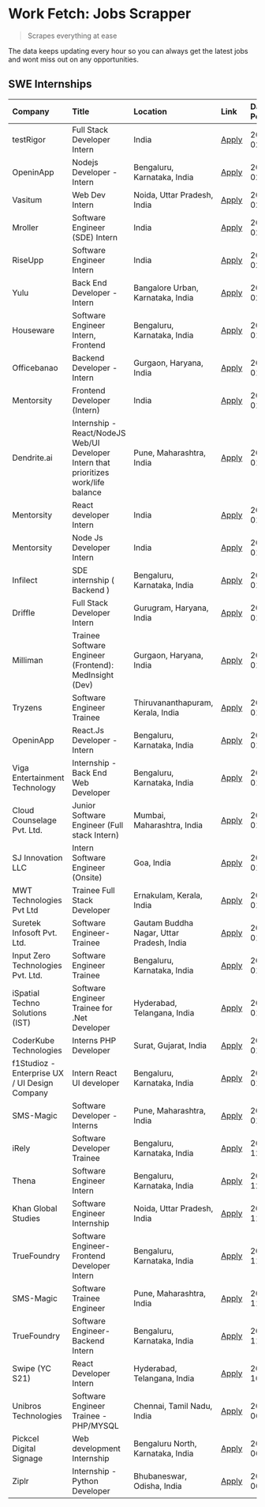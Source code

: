 # Work Fetch: Jobs Scrapper
> Scrapes everything at ease

The data keeps updating every hour so you can always get the latest jobs and wont miss out on any opportunities.

## SWE Internships
<!--START_SECTION:workfetch-->
| Company                                       | Title                                                                                | Location                                  | Link                                                                                                                                                                                                                                                                                               | Date Posted   |
|:----------------------------------------------|:-------------------------------------------------------------------------------------|:------------------------------------------|:---------------------------------------------------------------------------------------------------------------------------------------------------------------------------------------------------------------------------------------------------------------------------------------------------|:--------------|
| testRigor                                     | Full Stack Developer Intern                                                          | India                                     | [Apply](https://in.linkedin.com/jobs/view/full-stack-developer-intern-at-testrigor-3823841152?refId=Zd8TmNZ5iGfbVMrAxLOQeg%3D%3D&trackingId=xGXa2UaV9DRCjzoylHhBlQ%3D%3D&position=13&pageNum=1&trk=public_jobs_jserp-result_search-card)                                                           | 2024-02-06    |
| OpeninApp                                     | Nodejs Developer - Intern                                                            | Bengaluru, Karnataka, India               | [Apply](https://in.linkedin.com/jobs/view/nodejs-developer-intern-at-openinapp-3822599762?refId=y%2FdFA5zoK6lNwNbelj88kw%3D%3D&trackingId=xr9YE0Hpq4eTxU3IhCHZpQ%3D%3D&position=15&pageNum=0&trk=public_jobs_jserp-result_search-card)                                                             | 2024-02-05    |
| Vasitum                                       | Web Dev Intern                                                                       | Noida, Uttar Pradesh, India               | [Apply](https://in.linkedin.com/jobs/view/web-dev-intern-at-vasitum-3822423746?refId=y%2FdFA5zoK6lNwNbelj88kw%3D%3D&trackingId=oGnbwzRxwYxj81xm7nq7iQ%3D%3D&position=16&pageNum=0&trk=public_jobs_jserp-result_search-card)                                                                        | 2024-02-05    |
| Mroller                                       | Software Engineer (SDE) Intern                                                       | India                                     | [Apply](https://in.linkedin.com/jobs/view/software-engineer-sde-intern-at-mroller-3817294827?refId=Zd8TmNZ5iGfbVMrAxLOQeg%3D%3D&trackingId=C%2FoG5r0Atl3ssKQ2licotA%3D%3D&position=18&pageNum=1&trk=public_jobs_jserp-result_search-card)                                                          | 2024-02-05    |
| RiseUpp                                       | Software Engineer Intern                                                             | India                                     | [Apply](https://in.linkedin.com/jobs/view/software-engineer-intern-at-riseupp-3817230277?refId=y%2FdFA5zoK6lNwNbelj88kw%3D%3D&trackingId=zZuWCEkD8ELdgLAQvpmT4Q%3D%3D&position=20&pageNum=0&trk=public_jobs_jserp-result_search-card)                                                              | 2024-02-04    |
| Yulu                                          | Back End Developer - Intern                                                          | Bangalore Urban, Karnataka, India         | [Apply](https://in.linkedin.com/jobs/view/back-end-developer-intern-at-yulu-3821682220?refId=Zd8TmNZ5iGfbVMrAxLOQeg%3D%3D&trackingId=RO5IJpHFiYAkmzRX2hG3JA%3D%3D&position=7&pageNum=1&trk=public_jobs_jserp-result_search-card)                                                                   | 2024-02-04    |
| Houseware                                     | Software Engineer Intern, Frontend                                                   | Bengaluru, Karnataka, India               | [Apply](https://in.linkedin.com/jobs/view/software-engineer-intern-frontend-at-houseware-3818959820?refId=y%2FdFA5zoK6lNwNbelj88kw%3D%3D&trackingId=T6KQgE8tTAd9Nnm%2BoxG8Iw%3D%3D&position=5&pageNum=0&trk=public_jobs_jserp-result_search-card)                                                  | 2024-01-31    |
| Officebanao                                   | Backend Developer - Intern                                                           | Gurgaon, Haryana, India                   | [Apply](https://in.linkedin.com/jobs/view/backend-developer-intern-at-officebanao-3814263731?refId=y%2FdFA5zoK6lNwNbelj88kw%3D%3D&trackingId=H8xqi9UH1Rb8Vhlx6Nx%2BDA%3D%3D&position=8&pageNum=0&trk=public_jobs_jserp-result_search-card)                                                         | 2024-01-31    |
| Mentorsity                                    | Frontend Developer (Intern)                                                          | India                                     | [Apply](https://in.linkedin.com/jobs/view/frontend-developer-intern-at-mentorsity-3820303627?refId=Zd8TmNZ5iGfbVMrAxLOQeg%3D%3D&trackingId=VEUuT2Sr3FCScKPHqVvhOw%3D%3D&position=1&pageNum=1&trk=public_jobs_jserp-result_search-card)                                                             | 2024-01-31    |
| Dendrite.ai                                   | Internship - React/NodeJS Web/UI Developer Intern that prioritizes work/life balance | Pune, Maharashtra, India                  | [Apply](https://in.linkedin.com/jobs/view/internship-react-nodejs-web-ui-developer-intern-that-prioritizes-work-life-balance-at-dendrite-ai-3818948068?refId=Zd8TmNZ5iGfbVMrAxLOQeg%3D%3D&trackingId=t3rtjhSrJ9Yf9EtCv%2FewrA%3D%3D&position=4&pageNum=1&trk=public_jobs_jserp-result_search-card) | 2024-01-31    |
| Mentorsity                                    | React developer Intern                                                               | India                                     | [Apply](https://in.linkedin.com/jobs/view/react-developer-intern-at-mentorsity-3820308129?refId=Zd8TmNZ5iGfbVMrAxLOQeg%3D%3D&trackingId=wwHjpvmVvraK7c1jI5MJoQ%3D%3D&position=6&pageNum=1&trk=public_jobs_jserp-result_search-card)                                                                | 2024-01-31    |
| Mentorsity                                    | Node Js Developer Intern                                                             | India                                     | [Apply](https://in.linkedin.com/jobs/view/node-js-developer-intern-at-mentorsity-3820307183?refId=Zd8TmNZ5iGfbVMrAxLOQeg%3D%3D&trackingId=Jlnx65cT60cv5AASt6mxFA%3D%3D&position=23&pageNum=1&trk=public_jobs_jserp-result_search-card)                                                             | 2024-01-31    |
| Infilect                                      | SDE internship ( Backend )                                                           | Bengaluru, Karnataka, India               | [Apply](https://in.linkedin.com/jobs/view/sde-internship-backend-at-infilect-3815120558?refId=Zd8TmNZ5iGfbVMrAxLOQeg%3D%3D&trackingId=ZLpsAOo%2FBzJrihuuwN9rEQ%3D%3D&position=12&pageNum=1&trk=public_jobs_jserp-result_search-card)                                                               | 2024-01-25    |
| Driffle                                       | Full Stack Developer Intern                                                          | Gurugram, Haryana, India                  | [Apply](https://in.linkedin.com/jobs/view/full-stack-developer-intern-at-driffle-3808002837?refId=Zd8TmNZ5iGfbVMrAxLOQeg%3D%3D&trackingId=dlxheYLGi47ql5Yiqy6yyw%3D%3D&position=20&pageNum=1&trk=public_jobs_jserp-result_search-card)                                                             | 2024-01-22    |
| Milliman                                      | Trainee Software Engineer (Frontend): MedInsight (Dev)                               | Gurgaon, Haryana, India                   | [Apply](https://in.linkedin.com/jobs/view/trainee-software-engineer-frontend-medinsight-dev-at-milliman-3792874280?refId=y%2FdFA5zoK6lNwNbelj88kw%3D%3D&trackingId=FOwr5NQAzxDjWA2DBjoptg%3D%3D&position=6&pageNum=0&trk=public_jobs_jserp-result_search-card)                                     | 2024-01-18    |
| Tryzens                                       | Software Engineer Trainee                                                            | Thiruvananthapuram, Kerala, India         | [Apply](https://in.linkedin.com/jobs/view/software-engineer-trainee-at-tryzens-3809363491?refId=Zd8TmNZ5iGfbVMrAxLOQeg%3D%3D&trackingId=ulTHewuQ7UyZEecHjdSa1Q%3D%3D&position=8&pageNum=1&trk=public_jobs_jserp-result_search-card)                                                                | 2024-01-18    |
| OpeninApp                                     | React.Js Developer - Intern                                                          | Bengaluru, Karnataka, India               | [Apply](https://in.linkedin.com/jobs/view/react-js-developer-intern-at-openinapp-3808475343?refId=y%2FdFA5zoK6lNwNbelj88kw%3D%3D&trackingId=c7rPrfUGWQqetOV%2Fpvh%2FTQ%3D%3D&position=17&pageNum=0&trk=public_jobs_jserp-result_search-card)                                                       | 2024-01-17    |
| Viga Entertainment Technology                 | Internship - Back End Web Developer                                                  | Bengaluru, Karnataka, India               | [Apply](https://in.linkedin.com/jobs/view/internship-back-end-web-developer-at-viga-entertainment-technology-3817712040?refId=Zd8TmNZ5iGfbVMrAxLOQeg%3D%3D&trackingId=cJKRT6lvlV3wDiwRsAphyA%3D%3D&position=22&pageNum=1&trk=public_jobs_jserp-result_search-card)                                 | 2024-01-17    |
| Cloud Counselage Pvt. Ltd.                    | Junior Software Engineer (Full stack Intern)                                         | Mumbai, Maharashtra, India                | [Apply](https://in.linkedin.com/jobs/view/junior-software-engineer-full-stack-intern-at-cloud-counselage-pvt-ltd-3803132814?refId=y%2FdFA5zoK6lNwNbelj88kw%3D%3D&trackingId=C%2FFZd1JusUVNRarbMH0A2w%3D%3D&position=21&pageNum=0&trk=public_jobs_jserp-result_search-card)                         | 2024-01-11    |
| SJ Innovation LLC                             | Intern Software Engineer (Onsite)                                                    | Goa, India                                | [Apply](https://in.linkedin.com/jobs/view/intern-software-engineer-onsite-at-sj-innovation-llc-3799959011?refId=Zd8TmNZ5iGfbVMrAxLOQeg%3D%3D&trackingId=CmvkfhAUSABqXYpLK69V9w%3D%3D&position=2&pageNum=1&trk=public_jobs_jserp-result_search-card)                                                | 2024-01-11    |
| MWT Technologies Pvt Ltd                      | Trainee Full Stack Developer                                                         | Ernakulam, Kerala, India                  | [Apply](https://in.linkedin.com/jobs/view/trainee-full-stack-developer-at-mwt-technologies-pvt-ltd-3800921715?refId=y%2FdFA5zoK6lNwNbelj88kw%3D%3D&trackingId=UuIhrBN1ydyDMnywTz1IBQ%3D%3D&position=2&pageNum=0&trk=public_jobs_jserp-result_search-card)                                          | 2024-01-09    |
| Suretek Infosoft Pvt. Ltd.                    | Software Engineer-Trainee                                                            | Gautam Buddha Nagar, Uttar Pradesh, India | [Apply](https://in.linkedin.com/jobs/view/software-engineer-trainee-at-suretek-infosoft-pvt-ltd-3800934643?refId=y%2FdFA5zoK6lNwNbelj88kw%3D%3D&trackingId=9SOJuhCbPIAEUx4gdbNdcA%3D%3D&position=9&pageNum=0&trk=public_jobs_jserp-result_search-card)                                             | 2024-01-09    |
| Input Zero Technologies Pvt. Ltd.             | Software Engineer Trainee                                                            | Bengaluru, Karnataka, India               | [Apply](https://in.linkedin.com/jobs/view/software-engineer-trainee-at-input-zero-technologies-pvt-ltd-3800927643?refId=y%2FdFA5zoK6lNwNbelj88kw%3D%3D&trackingId=BiZZnnKkI%2BTkpuKCUCwD0Q%3D%3D&position=23&pageNum=0&trk=public_jobs_jserp-result_search-card)                                   | 2024-01-09    |
| iSpatial Techno Solutions (IST)               | Software Engineer Trainee for .Net Developer                                         | Hyderabad, Telangana, India               | [Apply](https://in.linkedin.com/jobs/view/software-engineer-trainee-for-net-developer-at-ispatial-techno-solutions-ist-3800940014?refId=Zd8TmNZ5iGfbVMrAxLOQeg%3D%3D&trackingId=YPEC2u%2FL0USNp%2BsnJWz1lQ%3D%3D&position=15&pageNum=1&trk=public_jobs_jserp-result_search-card)                   | 2024-01-09    |
| CoderKube Technologies                        | Interns PHP Developer                                                                | Surat, Gujarat, India                     | [Apply](https://in.linkedin.com/jobs/view/interns-php-developer-at-coderkube-technologies-3800923432?refId=Zd8TmNZ5iGfbVMrAxLOQeg%3D%3D&trackingId=oVM51g4X0uXRBy4TVMA0Lg%3D%3D&position=17&pageNum=1&trk=public_jobs_jserp-result_search-card)                                                    | 2024-01-09    |
| f1Studioz - Enterprise UX / UI Design Company | Intern React UI developer                                                            | Bengaluru, Karnataka, India               | [Apply](https://in.linkedin.com/jobs/view/intern-react-ui-developer-at-f1studioz-enterprise-ux-ui-design-company-3796354738?refId=y%2FdFA5zoK6lNwNbelj88kw%3D%3D&trackingId=jCp9qTLeZL8Zl63RT%2BvHTw%3D%3D&position=7&pageNum=0&trk=public_jobs_jserp-result_search-card)                          | 2024-01-08    |
| SMS-Magic                                     | Software Developer -Interns                                                          | Pune, Maharashtra, India                  | [Apply](https://in.linkedin.com/jobs/view/software-developer-interns-at-sms-magic-3799485343?refId=Zd8TmNZ5iGfbVMrAxLOQeg%3D%3D&trackingId=jIUPslbJXkCBNa0c8wNXAQ%3D%3D&position=11&pageNum=1&trk=public_jobs_jserp-result_search-card)                                                            | 2024-01-05    |
| iRely                                         | Software Developer Trainee                                                           | Bengaluru, Karnataka, India               | [Apply](https://in.linkedin.com/jobs/view/software-developer-trainee-at-irely-3801577534?refId=y%2FdFA5zoK6lNwNbelj88kw%3D%3D&trackingId=xBfp4aHHYxstLw5IS3J7eA%3D%3D&position=10&pageNum=0&trk=public_jobs_jserp-result_search-card)                                                              | 2023-12-22    |
| Thena                                         | Software Engineer Intern                                                             | Bengaluru, Karnataka, India               | [Apply](https://in.linkedin.com/jobs/view/software-engineer-intern-at-thena-3778731751?refId=y%2FdFA5zoK6lNwNbelj88kw%3D%3D&trackingId=6P6TUJJZUb7PniL3bNWzfQ%3D%3D&position=11&pageNum=0&trk=public_jobs_jserp-result_search-card)                                                                | 2023-12-05    |
| Khan Global Studies                           | Software Engineer Internship                                                         | Noida, Uttar Pradesh, India               | [Apply](https://in.linkedin.com/jobs/view/software-engineer-internship-at-khan-global-studies-3766942197?refId=Zd8TmNZ5iGfbVMrAxLOQeg%3D%3D&trackingId=0u5YTMFkmkHZrBUr0S0K2A%3D%3D&position=14&pageNum=1&trk=public_jobs_jserp-result_search-card)                                                | 2023-11-27    |
| TrueFoundry                                   | Software Engineer- Frontend Developer Intern                                         | Bengaluru, Karnataka, India               | [Apply](https://in.linkedin.com/jobs/view/software-engineer-frontend-developer-intern-at-truefoundry-3790095058?refId=y%2FdFA5zoK6lNwNbelj88kw%3D%3D&trackingId=Ibbjjjv7fUICkAMFZraWGQ%3D%3D&position=12&pageNum=0&trk=public_jobs_jserp-result_search-card)                                       | 2023-11-24    |
| SMS-Magic                                     | Software Trainee Engineer                                                            | Pune, Maharashtra, India                  | [Apply](https://in.linkedin.com/jobs/view/software-trainee-engineer-at-sms-magic-3761409781?refId=Zd8TmNZ5iGfbVMrAxLOQeg%3D%3D&trackingId=jk2wZeadsFfnEE%2FY2ZBdCg%3D%3D&position=3&pageNum=1&trk=public_jobs_jserp-result_search-card)                                                            | 2023-11-16    |
| TrueFoundry                                   | Software Engineer-Backend Intern                                                     | Bengaluru, Karnataka, India               | [Apply](https://in.linkedin.com/jobs/view/software-engineer-backend-intern-at-truefoundry-3779508170?refId=y%2FdFA5zoK6lNwNbelj88kw%3D%3D&trackingId=U%2FsUf8llmHNPzpvZWA7BTg%3D%3D&position=22&pageNum=0&trk=public_jobs_jserp-result_search-card)                                                | 2023-11-10    |
| Swipe (YC S21)                                | React Developer Intern                                                               | Hyderabad, Telangana, India               | [Apply](https://in.linkedin.com/jobs/view/react-developer-intern-at-swipe-yc-s21-3737600089?refId=y%2FdFA5zoK6lNwNbelj88kw%3D%3D&trackingId=ggyAXS3PJms83jhoOhQWnQ%3D%3D&position=3&pageNum=0&trk=public_jobs_jserp-result_search-card)                                                            | 2023-10-13    |
| Unibros Technologies                          | Software Engineer Trainee - PHP/MYSQL                                                | Chennai, Tamil Nadu, India                | [Apply](https://in.linkedin.com/jobs/view/software-engineer-trainee-php-mysql-at-unibros-technologies-3656599241?refId=Zd8TmNZ5iGfbVMrAxLOQeg%3D%3D&trackingId=OZ5YaiG1r0bBGYf0NHuNsA%3D%3D&position=5&pageNum=1&trk=public_jobs_jserp-result_search-card)                                         | 2023-06-12    |
| Pickcel Digital Signage                       | Web development Internship                                                           | Bengaluru North, Karnataka, India         | [Apply](https://in.linkedin.com/jobs/view/web-development-internship-at-pickcel-digital-signage-3656596922?refId=Zd8TmNZ5iGfbVMrAxLOQeg%3D%3D&trackingId=D%2Ftvd3s03%2FgeDraxpSnoig%3D%3D&position=24&pageNum=1&trk=public_jobs_jserp-result_search-card)                                          | 2023-06-12    |
| Ziplr                                         | Internship - Python Developer                                                        | Bhubaneswar, Odisha, India                | [Apply](https://in.linkedin.com/jobs/view/internship-python-developer-at-ziplr-3645677592?refId=Zd8TmNZ5iGfbVMrAxLOQeg%3D%3D&trackingId=wMAR%2FZ802TJe6jnyPjwGHA%3D%3D&position=16&pageNum=1&trk=public_jobs_jserp-result_search-card)                                                             | 2023-06-02    |
<!--END_SECTION:workfetch-->
